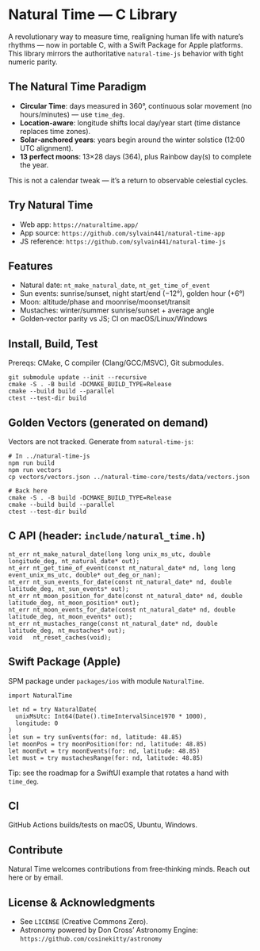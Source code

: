 # Natural Time — C Library

A revolutionary way to measure time, realigning human life with nature’s rhythms — now in portable C, with a Swift Package for Apple platforms. This library mirrors the authoritative `natural-time-js` behavior with tight numeric parity.

## The Natural Time Paradigm

- **Circular Time**: days measured in 360°, continuous solar movement (no hours/minutes) — use `time_deg`.
- **Location-aware**: longitude shifts local day/year start (time distance replaces time zones).
- **Solar‑anchored years**: years begin around the winter solstice (12:00 UTC alignment).
- **13 perfect moons**: 13×28 days (364), plus Rainbow day(s) to complete the year.

This is not a calendar tweak — it’s a return to observable celestial cycles.

## Try Natural Time

- Web app: `https://naturaltime.app/`
- App source: `https://github.com/sylvain441/natural-time-app`
- JS reference: `https://github.com/sylvain441/natural-time-js`

## Features

- Natural date: `nt_make_natural_date`, `nt_get_time_of_event`
- Sun events: sunrise/sunset, night start/end (−12°), golden hour (+6°)
- Moon: altitude/phase and moonrise/moonset/transit
- Mustaches: winter/summer sunrise/sunset + average angle
- Golden‑vector parity vs JS; CI on macOS/Linux/Windows

## Install, Build, Test

Prereqs: CMake, C compiler (Clang/GCC/MSVC), Git submodules.

```
git submodule update --init --recursive
cmake -S . -B build -DCMAKE_BUILD_TYPE=Release
cmake --build build --parallel
ctest --test-dir build
```

## Golden Vectors (generated on demand)

Vectors are not tracked. Generate from `natural-time-js`:

```
# In ../natural-time-js
npm run build
npm run vectors
cp vectors/vectors.json ../natural-time-core/tests/data/vectors.json

# Back here
cmake -S . -B build -DCMAKE_BUILD_TYPE=Release
cmake --build build --parallel
ctest --test-dir build
```

## C API (header: `include/natural_time.h`)

```
nt_err nt_make_natural_date(long long unix_ms_utc, double longitude_deg, nt_natural_date* out);
nt_err nt_get_time_of_event(const nt_natural_date* nd, long long event_unix_ms_utc, double* out_deg_or_nan);
nt_err nt_sun_events_for_date(const nt_natural_date* nd, double latitude_deg, nt_sun_events* out);
nt_err nt_moon_position_for_date(const nt_natural_date* nd, double latitude_deg, nt_moon_position* out);
nt_err nt_moon_events_for_date(const nt_natural_date* nd, double latitude_deg, nt_moon_events* out);
nt_err nt_mustaches_range(const nt_natural_date* nd, double latitude_deg, nt_mustaches* out);
void   nt_reset_caches(void);
```

## Swift Package (Apple)

SPM package under `packages/ios` with module `NaturalTime`.

```
import NaturalTime

let nd = try NaturalDate(
  unixMsUtc: Int64(Date().timeIntervalSince1970 * 1000),
  longitude: 0
)
let sun = try sunEvents(for: nd, latitude: 48.85)
let moonPos = try moonPosition(for: nd, latitude: 48.85)
let moonEvt = try moonEvents(for: nd, latitude: 48.85)
let must = try mustachesRange(for: nd, latitude: 48.85)
```

Tip: see the roadmap for a SwiftUI example that rotates a hand with `time_deg`.

## CI

GitHub Actions builds/tests on macOS, Ubuntu, Windows.

## Contribute

Natural Time welcomes contributions from free‑thinking minds. Reach out here or by email.

## License & Acknowledgments

- See `LICENSE` (Creative Commons Zero).
- Astronomy powered by Don Cross’ Astronomy Engine: `https://github.com/cosinekitty/astronomy`


